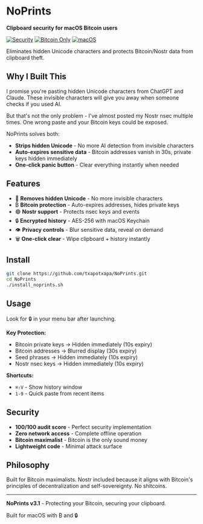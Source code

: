 # NoPrints

**Clipboard security for macOS Bitcoin users**

[![Security](https://img.shields.io/badge/Security-100%25-green)]()
[![Bitcoin Only](https://img.shields.io/badge/Bitcoin-Only-orange)]()
[![macOS](https://img.shields.io/badge/macOS-10.14+-lightgrey)]()

Eliminates hidden Unicode characters and protects Bitcoin/Nostr data from clipboard theft.

## Why I Built This

I promise you're pasting hidden Unicode characters from ChatGPT and Claude. These invisible characters will give you away when someone checks if you used AI.

But that's not the only problem - I've almost posted my Nostr nsec multiple times. One wrong paste and your Bitcoin keys could be exposed.

NoPrints solves both:
- **Strips hidden Unicode** - No more AI detection from invisible characters
- **Auto-expires sensitive data** - Bitcoin addresses vanish in 30s, private keys hidden immediately  
- **One-click panic button** - Clear everything instantly when needed

## Features

- 🧹 **Removes hidden Unicode** - No more invisible characters
- ₿ **Bitcoin protection** - Auto-expires addresses, hides private keys
- 🟣 **Nostr support** - Protects nsec keys and events
- 🔒 **Encrypted history** - AES-256 with macOS Keychain
- 👁 **Privacy controls** - Blur sensitive data, reveal on demand
- 🗑️ **One-click clear** - Wipe clipboard + history instantly

## Install

```bash
git clone https://github.com/txapotxapa/NoPrints.git
cd NoPrints
./install_noprints.sh
```

## Usage

Look for 🔒 in your menu bar after launching.

**Key Protection:**
- Bitcoin private keys → Hidden immediately (10s expiry)
- Bitcoin addresses → Blurred display (30s expiry)  
- Seed phrases → Hidden immediately (10s expiry)
- Nostr nsec keys → Hidden immediately (10s expiry)

**Shortcuts:**
- `⌘⇧V` - Show history window
- `1-9` - Quick paste from recent items

## Security

- **100/100 audit score** - Perfect security implementation
- **Zero network access** - Complete offline operation
- **Bitcoin maximalist** - Bitcoin is the only sound money
- **Lightweight code** - Minimal attack surface

## Philosophy

Built for Bitcoin maximalists. Nostr included because it aligns with Bitcoin's principles of decentralization and self-sovereignty. No shitcoins.

---

**NoPrints v3.1** - Protecting your Bitcoin, securing your clipboard.

Built for macOS with ₿ and 🔒